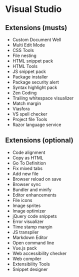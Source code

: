 # Visual Studio
## Extensions (musts)
- Custom Document Well
- Multi Edit Mode
- CSS Tools
- File nesting
- HTML snippet pack
- HTML Tools
- JS snippet pack
- Package installer
- Package security alert
- Syntax highlight pack
- Zen Coding
- Trailing whitespace visualizer
- Match margin
- Viasfora
- VS spell checker
- Project file Tools
- Razor language service

## Extensions (optional)
- Code alignment
- Copy as HTML
- Go To Definition
- Fix mixed tabs
- Add new file
- Browser reload on save
- Browser sync
- Bundler and minify
- Editor enhancements
- File icons
- Image sprites
- Image optimizer
- jQuery code snippets
- Error visualizer
- Time stamp margin
- JS transpiler
- Markdown Editor
- Open command line
- Vue.js pack
- Web accessibility checker
- Web compiler
- Extensibility Tools
- Snippet designer
